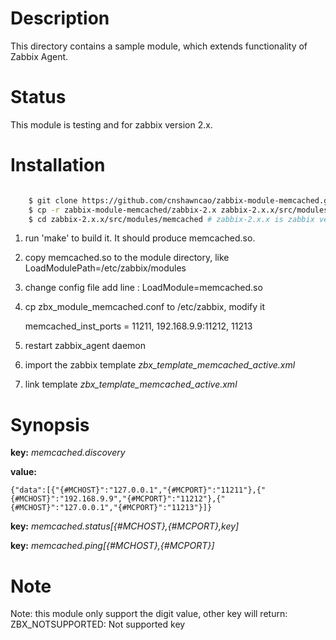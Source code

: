 Description
===========

This directory contains a sample module, which extends functionality of Zabbix Agent. 

Status
======

This module is testing and for zabbix version 2.x.

Installation
============

```bash

	$ git clone https://github.com/cnshawncao/zabbix-module-memcached.git
	$ cp -r zabbix-module-memcached/zabbix-2.x zabbix-2.x.x/src/modules/memcached	# zabbix-2.x.x is zabbix version
	$ cd zabbix-2.x.x/src/modules/memcached	# zabbix-2.x.x is zabbix version

```

1. run 'make' to build it. It should produce memcached.so.

1. copy memcached.so to the module directory, like LoadModulePath=/etc/zabbix/modules

1. change config file add line : LoadModule=memcached.so

1. cp zbx_module_memcached.conf to /etc/zabbix, modify it


    memcached_inst_ports = 11211, 192.168.9.9:11212, 11213

1. restart zabbix_agent daemon

1. import the zabbix template *zbx_template_memcached_active.xml*

1. link template *zbx_template_memcached_active.xml*

Synopsis
========

**key:** *memcached.discovery*

**value:**

    {"data":[{"{#MCHOST}":"127.0.0.1","{#MCPORT}":"11211"},{"{#MCHOST}":"192.168.9.9","{#MCPORT}":"11212"},{"{#MCHOST}":"127.0.0.1","{#MCPORT}":"11213"}]}
    
**key:** *memcached.status[{#MCHOST},{#MCPORT},key]*

**key:** *memcached.ping[{#MCHOST},{#MCPORT}]*

Note
===

Note: this module only support the digit value, other key will return: ZBX_NOTSUPPORTED: Not supported key
